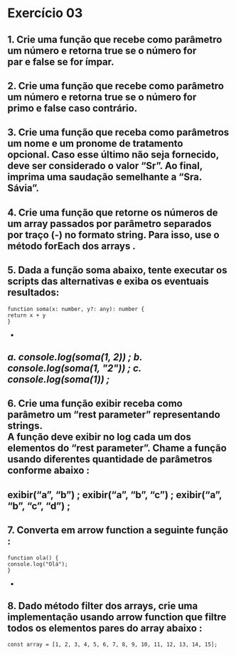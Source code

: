 # Exercício 03

**1. Crie uma função que recebe como parâmetro um número e retorna true se o número for                                         
par e false se for ímpar.**                                                                                                                 
-
**2. Crie uma função que recebe como parâmetro um número e retorna true se o número for                                                         
primo e false caso contrário.**                                                                                 
-
**3. Crie uma função que receba como parâmetros um nome e um pronome de tratamento                                                                              
opcional. Caso esse último não seja fornecido, deve ser considerado o valor “Sr”. Ao final,                                                             
imprima uma saudação semelhante a “Sra. Sávia”.**                                                                                                         
-
**4. Crie uma função que retorne os números de um array passados por parâmetro separados                                                                               
por traço (-) no formato string. Para isso, use o método forEach dos arrays                                                              .**
-
**5. Dada a função soma abaixo, tente executar os scripts das alternativas e exiba os eventuais                                                                 
resultados:**
-
```
function soma(x: number, y?: any): number {
return x + y
}
```
-
*a. console.log(soma(1, 2))                                                                                                                    ;*
*b. console.log(soma(1, "2"))                                                                                                                    ;*
*c. console.log(soma(1))                                                                                                                    ;*
-
**6. Crie uma função exibir receba como parâmetro um “rest parameter” representando strings.                                                              
A função deve exibir no log cada um dos elementos do “rest parameter”. Chame a função                                                              
usando diferentes quantidade de parâmetros conforme abaixo                                                                                 :**
-
exibir(“a”, “b”)                                                                                                                    ;
exibir(“a”, “b”, “c”)                                                                                                                    ;
exibir(“a”, “b”, “c”, “d”)                                                                                                                    ;
-
**7. Converta em arrow function a seguinte função                                                                                 :**
-
```
function ola() {
console.log("Olá");
}
```
-
**8. Dado método filter dos arrays, crie uma implementação usando arrow function que filtre                                                                             
todos os elementos pares do array abaixo                                                                                 :**
-
```
const array = [1, 2, 3, 4, 5, 6, 7, 8, 9, 10, 11, 12, 13, 14, 15];
```
